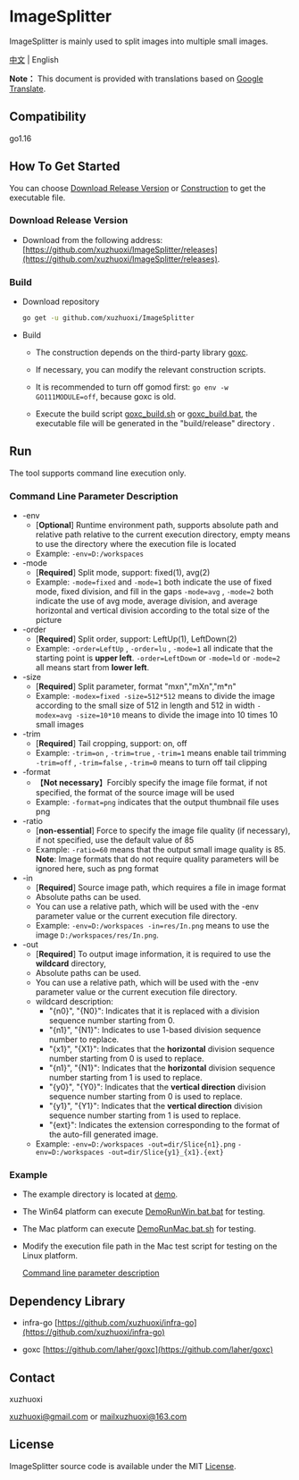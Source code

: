 # ImageSplitter

ImageSplitter is mainly used to split images into multiple small images.

[中文](/README.md) | English

**Note：** This document is provided with translations based on [Google Translate](https://translate.google.cn/).

## <span id="p1">Compatibility
go1.16

## <span id="p2">How To Get Started

You can choose [Download Release Version](#p2.1) or [Construction](#p2.2) to get the executable file.

### <span id="p2.1">Download Release Version

- Download from the following address: [https://github.com/xuzhuoxi/ImageSplitter/releases](https://github.com/xuzhuoxi/ImageSplitter/releases).

### <span id="p2.2">Build

- Download repository

	```sh
	go get -u github.com/xuzhuoxi/ImageSplitter
	```

- Build

  + The construction depends on the third-party library [goxc](https://github.com/laher/goxc).

  + If necessary, you can modify the relevant construction scripts.

  + It is recommended to turn off gomod first: `go env -w GO111MODULE=off`, because goxc is old.

  + Execute the build script [goxc_build.sh](/build/goxc_build.sh) or [goxc_build.bat](/build/goxc_build.bat), the executable file will be generated in the "build/release" directory .

## <span id="p3">Run

The tool supports command line execution only.

### <span id="p3.1">Command Line Parameter Description

  - -env
    + [**Optional**] Runtime environment path, supports absolute path and relative path relative to the current execution directory, empty means to use the directory where the execution file is located
    + Example:
      `-env=D:/workspaces`
  - -mode
    + [**Required**] Split mode, support: fixed(1), avg(2)
    + Example:
      `-mode=fixed` and `-mode=1` both indicate the use of fixed mode, fixed division, and fill in the gaps
      `-mode=avg` , `-mode=2` both indicate the use of avg mode, average division, and average horizontal and vertical division according to the total size of the picture
  - -order
    + [**Required**] Split order, support: LeftUp(1), LeftDown(2)
    + Example:
      `-order=LeftUp` , `-order=lu` , `-mode=1` all indicate that the starting point is **upper left**.
      `-order=LeftDown` or `-mode=ld` or `-mode=2` all means start from **lower left**.
  - -size
    + [**Required**] Split parameter, format "mxn","mXn","m*n"
    + Example:
      `-modex=fixed -size=512*512` means to divide the image according to the small size of 512 in length and 512 in width
      `-modex=avg -size=10*10` means to divide the image into 10 times 10 small images
  - -trim
    + [**Required**] Tail cropping, support: on, off
    + Example:
      `-trim=on` , `-trim=true` , `-trim=1` means enable tail trimming
      `-trim=off` , `-trim=false` , `-trim=0` means to turn off tail clipping
  - -format
    + 【**Not necessary**】Forcibly specify the image file format, if not specified, the format of the source image will be used
    + Example:
      `-format=png` indicates that the output thumbnail file uses png
  - -ratio
    + [**non-essential**] Force to specify the image file quality (if necessary), if not specified, use the default value of 85
    + Example:
      `-ratio=60` means that the output small image quality is 85.
      **Note**: Image formats that do not require quality parameters will be ignored here, such as png format
  - -in
    + [**Required**] Source image path, which requires a file in image format
    + Absolute paths can be used.
    + You can use a relative path, which will be used with the -env parameter value or the current execution file directory.
    + Example:
      `-env=D:/workspaces -in=res/In.png` means to use the image `D:/workspaces/res/In.png`.
  - -out
    + [**Required**] To output image information, it is required to use the **wildcard** directory,
    + Absolute paths can be used.
    + You can use a relative path, which will be used with the -env parameter value or the current execution file directory.
    + wildcard description:
      - "{n0}", "{N0}": Indicates that it is replaced with a division sequence number starting from 0.
      - "{n1}", "{N1}": Indicates to use 1-based division sequence number to replace.
      - "{x1}", "{X1}": Indicates that the **horizontal** division sequence number starting from 0 is used to replace.
      - "{n1}", "{N1}": Indicates that the **horizontal** division sequence number starting from 1 is used to replace.
      - "{y0}", "{Y0}": Indicates that the **vertical direction** division sequence number starting from 0 is used to replace.
      - "{y1}", "{Y1}": Indicates that the **vertical direction** division sequence number starting from 1 is used to replace.
      - "{ext}": Indicates the extension corresponding to the format of the auto-fill generated image.
    + Example:
      `-env=D:/workspaces -out=dir/Slice{n1}.png`
      `-env=D:/workspaces -out=dir/Slice{y1}_{x1}.{ext}`

### <span id="p3.3">Example

- The example directory is located at [demo](/demo).

- The Win64 platform can execute [DemoRunWin.bat.bat](/demo/DemoRunWin.bat.bat) for testing.

- The Mac platform can execute [DemoRunMac.bat.sh](/demo/DemoRunMac.bat.sh) for testing.

- Modify the execution file path in the Mac test script for testing on the Linux platform.

  [Command line parameter description](#p3.1)

## <span id="p4">Dependency Library

- infra-go [https://github.com/xuzhuoxi/infra-go](https://github.com/xuzhuoxi/infra-go)

- goxc [https://github.com/laher/goxc](https://github.com/laher/goxc) 

## <span id="p5">Contact

xuzhuoxi 

<xuzhuoxi@gmail.com> or <mailxuzhuoxi@163.com>

## <span id="p6">License

ImageSplitter source code is available under the MIT [License](/LICENSE).